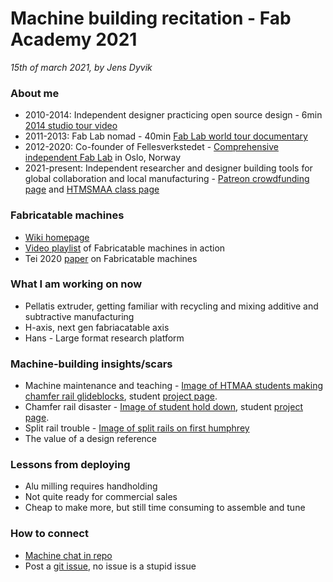 # Machine building recitation - Fab Academy 2021
*15th of march 2021, by Jens Dyvik*

### About me
 - 2010-2014: Independent designer practicing open source design - 6min [2014 studio tour video](https://youtu.be/uvd8-_ek6uo)
 - 2011-2013: Fab Lab nomad - 40min [Fab Lab world tour documentary](https://drive.google.com/file/d/1geu_GuJQz8S8bz9bmdWiVUWyAENWw7ce/view?usp=sharing)
 - 2012-2020: Co-founder of Fellesverkstedet - [Comprehensive independent Fab Lab](https://www.fellesverkstedet.no/facilities) in Oslo, Norway
 - 2021-present: Independent researcher and designer building tools for global collaboration and local manufacturing - [Patreon crowdfunding page](https://www.patreon.com/jensdyvik) and [HTMSMAA class page](https://fab.cba.mit.edu/classes/865.21/people/jensdyvik/)

### Fabricatable machines
 - [Wiki homepage](https://github.com/fellesverkstedet/fabricatable-machines/wiki)
 - [Video playlist](https://youtube.com/playlist?list=PLJAnAE8YSL6AquZlzmbGff6beBvJuhY8Q) of Fabricatable machines in action
 - Tei 2020 [paper](https://github.com/fellesverkstedet/fabricatable-machines/raw/master/publications/Fabricatable%20Machines%20-%20A%20Toolkit%20for%20Building%20DigitalFabrication%20Machines%20-%20TEI202.pdf) on Fabricatable machines


### What I am working on now
 - Pellatis extruder, getting familiar with recycling and mixing additive and subtractive manufacturing
 - H-axis, next gen fabriacatable axis
 - Hans - Large format research platform

### Machine-building insights/scars
 - Machine maintenance and teaching - [Image of HTMAA students making chamfer rail glideblocks](https://fab.cba.mit.edu/classes/863.17/Harvard/machines/photos/assembly/too_tight.jpg), student [project page](https://fab.cba.mit.edu/classes/863.17/Harvard/machines/index.html).
 - Chamfer rail disaster - [Image of student hold down](https://fab.cba.mit.edu/classes/863.17/Harvard/machines/photos/assembly/sacrificial_layer_uneven.jpg), student [project page](https://fab.cba.mit.edu/classes/863.17/Harvard/machines/index.html).
 - Split rail trouble - [Image of split rails on first humphrey](https://raw.githubusercontent.com/fellesverkstedet/fabricatable-machines/master/humphrey-large-format-cnc/img/02humphrey-detail-of-joined-updside-down-rails.jpg)
 - The value of a design reference

### Lessons from deploying
 - Alu milling requires handholding
 - Not quite ready for commercial sales
 - Cheap to make more, but still time consuming to assemble and tune

### How to connect
 - [Machine chat in repo](https://github.com/fellesverkstedet/fabricatable-machines/discussions)
 - Post a [git issue](https://github.com/fellesverkstedet/fabricatable-machines/issues), no issue is a stupid issue
